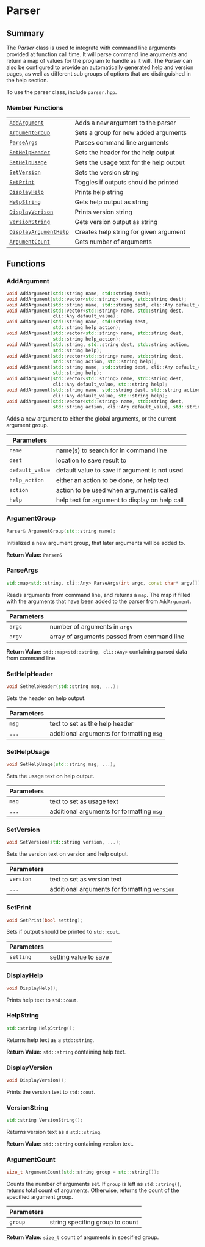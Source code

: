 # Parser #

## Summary ##


The *Parser* class is used to integrate with command line arguments provided at
function call time. It will parse command line arguments and return a map of
values for the program to handle as it will. The *Parser* can also be
configured to provide an automatically generated help and version pages, as well
as different sub groups of options that are distinguished in the help section.

To use the parser class, include `parser.hpp`.

### Member Functions ###

|                                               |                                         |
|-----------------------------------------------|-----------------------------------------|
| [`AddArgument`](#addargument)                 | Adds a new argument to the parser       |
| [`ArgumentGroup`](#argumentgroup)             | Sets a group for new added arguments    |
| [`ParseArgs`](#parseargs)                     | Parses command line arguments           |
| [`SetHelpHeader`](#sethelpheader)             | Sets the header for the help output     |
| [`SetHelpUsage`](#sethelpusage)               | Sets the usage text for the help output |
| [`SetVersion`](#setversion)                   | Sets the version string                 |
| [`SetPrint`](#setprint)                       | Toggles if outputs should be printed    |
| [`DisplayHelp`](#displayhelp)                 | Prints help string                      |
| [`HelpString`](#helpstring)                   | Gets help output as string              |
| [`DisplayVerison`](#displayverison)           | Prints version string                   |
| [`VersionString`](#versionstring)             | Gets version output as string           |
| [`DisplayArgumentHelp`](#displayargumenthelp) | Creates help string for given argument  |
| [`ArgumentCount`](#argumentcount)             | Gets number of arguments                |

## Functions ##

### AddArgument ###

```cpp
void AddArgument(std::string name, std::string dest);
void AddArgument(std::vector<std::string> name, std::string dest);
void AddArgument(std::string name, std::string dest, cli::Any default_value);
void AddArgument(std::vector<std::string> name, std::string dest,
                 cli::Any default_value);
void AddArgument(std::string name, std::string dest,
                 std::string help_action);
void AddArgument(std::vector<std::string> name, std::string dest,
                 std::string help_action);
void AddArgument(std::string, std::string dest, std::string action,
                 std::string help);
void AddArgument(std::vector<std::string> name, std::string dest,
                 std::string action, std::string help);
void AddArgument(std::string name, std::string dest, cli::Any default_value,
                 std::string help);
void AddArgument(std::vector<std::string> name, std::string dest,
                 cli::Any default_value, std::string help);
void AddArgument(std::string name, std::string dest, std::string action,
                 cli::Any default_value, std::string help);
void AddArgument(std::vector<std::string> name, std::string dest,
                 std::string action, cli::Any default_value, std::string help);
```

Adds a new argument to either the global arguments, or the current argument
group.

| Parameters      |                                                |
|-----------------|------------------------------------------------|
| `name`          | name(s) to search for in command line          |
| `dest`          | location to save result to                     |
| `default_value` | default value to save if argument is not used  |
| `help_action`   | either an action to be done, or help text      |
| `action`        | action to be used when argument is called      |
| `help`          | help text for argument to display on help call |

### ArgumentGroup ###

```cpp
Parser& ArgumentGroup(std::string name);
```

Initialized a new argument group, that later arguments will be added to.

**Return Value:** `Parser&`

### ParseArgs ###

```cpp
std::map<std::string, cli::Any> ParseArgs(int argc, const char* argv[]);
```

Reads arguments from command line, and returns a `map`. The map if filled with
the arguments that have been added to the parser from `AddArgument`.

| Parameters |                                             |
|------------|---------------------------------------------|
| `argc`     | number of arguments in `argv`               |
| `argv`     | array of arguments passed from command line |

**Return Value:** `std::map<std::string, cli::Any>` containing parsed data from
command line.

### SetHelpHeader ###

```cpp
void SethelpHeader(std::string msg, ...);
```

Sets the header on help output.

| Parameters |                                           |
|------------|-------------------------------------------|
| `msg`      | text to set as the help header            |
| `...`      | additional arguments for formatting `msg` |

### SetHelpUsage ###

```cpp
void SetHelpUsage(std::string msg, ...);
```

Sets the usage text on help output.

| Parameters |                                           |
|------------|-------------------------------------------|
| `msg`      | text to set as usage text                 |
| `...`      | additional arguments for formatting `msg` |

### SetVersion ###

```cpp
void SetVersion(std::string version, ...);
```

Sets the version text on version and help output.

| Parameters |                                           |
|------------|-------------------------------------------|
| `version`      | text to set as version text                 |
| `...`      | additional arguments for formatting `version` |

### SetPrint ###

```cpp
void SetPrint(bool setting);
```

Sets if output should be printed to `std::cout`.

| Parameters |                       |
|------------|-----------------------|
| `setting`  | setting value to save |

### DisplayHelp ###

```cpp
void DisplayHelp();
```

Prints help text to `std::cout`.

### HelpString ###

```cpp
std::string HelpString();
```

Returns help text as a `std::string`.

**Return Value:** `std::string` containing help text.

### DisplayVersion ###

```cpp
void DisplayVersion();
```

Prints the version text to `std::cout`.

### VersionString ###

```cpp
std::string VersionString();
```

Returns version text as a `std::string`.

**Return Value:** `std::string` containing version text.

### ArgumentCount ###

```cpp
size_t ArgumentCount(std::string group = std::string());
```

Counts the number of arguments set. If `group` is left as `std::string()`,
returns total count of arguments. Otherwise, returns the count of the specified
argument group.

| Parameters |                                 |
|------------|---------------------------------|
| `group`    | string specifing group to count |

**Return Value:** `size_t` count of arguments in specified group.
